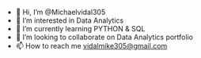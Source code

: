 - 👋 Hi, I’m @Michaelvidal305
- 👀 I’m interested in Data Analytics
- 🌱 I’m currently learning PYTHON & SQL
- 💞️ I’m looking to collaborate on Data Analytics portfolio
- 📫 How to reach me vidalmike305@gmail.com

<!---
Michaelvidal305/Michaelvidal305 is a ✨ special ✨ repository because its `README.md` (this file) appears on your GitHub profile.
You can click the Preview link to take a look at your changes.
--->
